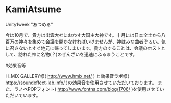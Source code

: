 # KamiAtsume
Unity1week "あつめる"

今は10月で、貴方は出雲大社におわす大国主大神です。十月には日本全土から八百万の神々を集めて会議を開かなければいけませんが、神はみな曲者ぞろい。気に召さないとすぐ地元に帰ってしまいます。貴方のすることは、会議のホストとして、訪れた神に名物(？)のぜんざいを迅速にふるまうことです。


#効果音等

H_MIX GALLERY様( http://www.hmix.net/ ) と効果音ラボ様( https://soundeffect-lab.info/ )の効果音を使用させていただいております。
また、ラノベPOPフォント( http://www.fontna.com/blog/1706/ )を使用させていただいています。
